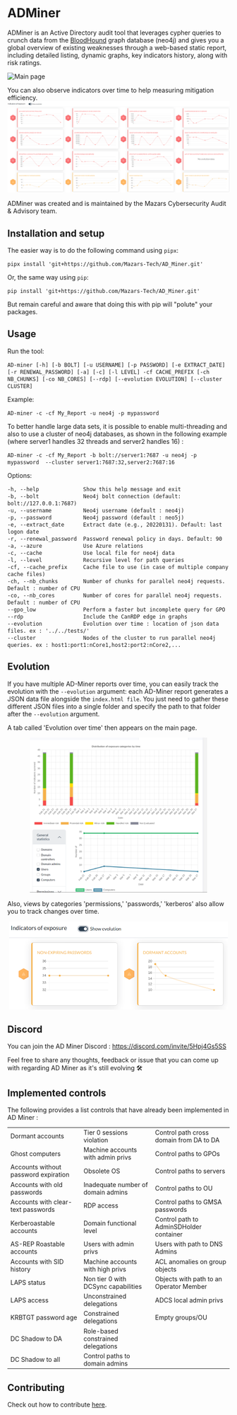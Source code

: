 # ADMiner #

ADMiner is an Active Directory audit tool that leverages cypher queries to crunch data from the [BloodHound](https://github.com/BloodHoundAD/BloodHound) graph database (neo4j) and gives you a global overview of existing weaknesses through a web-based static report, including detailed listing, dynamic graphs, key indicators history, along with risk ratings.

![Main page](doc/img/main.gif)

You can also observe indicators over time to help measuring mitigation efficiency.
![Main page](doc/img/evolution.png)

ADMiner was created and is maintained by the Mazars Cybersecurity Audit & Advisory team.

## Installation and setup ##

The easier way is to do the following command using `pipx`:
```shell
pipx install 'git+https://github.com/Mazars-Tech/AD_Miner.git'
```

Or, the same way using `pip`:
```shell
pip install 'git+https://github.com/Mazars-Tech/AD_Miner.git'
```

But remain careful and aware that doing this with pip will "polute" your packages.

## Usage ##

Run the tool:

    AD-miner [-h] [-b BOLT] [-u USERNAME] [-p PASSWORD] [-e EXTRACT_DATE] [-r RENEWAL_PASSWORD] [-a] [-c] [-l LEVEL] -cf CACHE_PREFIX [-ch NB_CHUNKS] [-co NB_CORES] [--rdp] [--evolution EVOLUTION] [--cluster CLUSTER]

Example:

    AD-miner -c -cf My_Report -u neo4j -p mypassword

To better handle large data sets, it is possible to enable multi-threading and also to use a cluster of neo4j databases, as shown in the following example (where server1 handles 32 threads and server2 handles 16) :

    AD-miner -c -cf My_Report -b bolt://server1:7687 -u neo4j -p mypassword  --cluster server1:7687:32,server2:7687:16

Options:

    -h, --help              Show this help message and exit
    -b, --bolt              Neo4j bolt connection (default: bolt://127.0.0.1:7687)
    -u, --username          Neo4j username (default : neo4j)
    -p, --password          Neo4j password (default : neo5j)
    -e, --extract_date      Extract date (e.g., 20220131). Default: last logon date
    -r, --renewal_password  Password renewal policy in days. Default: 90
    -a, --azure             Use Azure relations
    -c, --cache             Use local file for neo4j data
    -l, --level             Recursive level for path queries
    -cf, --cache_prefix     Cache file to use (in case of multiple company cache files)
    -ch, --nb_chunks        Number of chunks for parallel neo4j requests. Default : number of CPU
    -co, --nb_cores         Number of cores for parallel neo4j requests. Default : number of CPU
    --gpo_low               Perform a faster but incomplete query for GPO
    --rdp                   Include the CanRDP edge in graphs
    --evolution             Evolution over time : location of json data files. ex : '../../tests/'
    --cluster               Nodes of the cluster to run parallel neo4j queries. ex : host1:port1:nCore1,host2:port2:nCore2,...

## Evolution ##

If you have multiple AD-Miner reports over time, you can easily track the evolution with the `--evolution` argument: each AD-Miner report generates a JSON data file alongside the `index.html file`. You just need to gather these different JSON files into a single folder and specify the path to that folder after the `--evolution` argument.

A tab called 'Evolution over time'  then appears on the main page.

<p align="center">
    <img src="doc/img/evolution2.png" style="height:350px">
</p>

Also, views by categories 'permissions,' 'passwords,' 'kerberos' also allow you to track changes over time.

<p align="center">
    <img src="doc/img/evolution3.png" style="height:200px">
</p>

## Discord ##

You can join the AD Miner Discord : https://discord.com/invite/5Hpj4Gs5SS

Feel free to share any thoughts, feedback or issue that you can come up with regarding AD Miner as it's still evolving 🛠️

## Implemented controls ##

The following provides a list controls that have already been implemented in AD Miner :

| | | |
|---|---|---|
|Dormant accounts|Tier 0 sessions violation|Control path cross domain from DA to DA|
|Ghost computers|Machine accounts with admin privs|Control paths to GPOs|
|Accounts without password expiration|Obsolete OS|Control paths to servers|
|Accounts with old passwords|Inadequate number of domain admins|Control paths to OU|
|Accounts with clear-text passwords|RDP access|Control paths to GMSA passwords|
|Kerberoastable accounts|Domain functional level|Control path to AdminSDHolder container|
|AS-REP Roastable accounts|Users with admin privs|Users with path to DNS Admins|
|Accounts with SID history|Machine accounts with high privs|ACL anomalies on group objects|
|LAPS status|Non tier 0 with DCSync capabilities|Objects with path to an Operator Member|
|LAPS access|Unconstrained delegations|ADCS local admin privs|
|KRBTGT password age|Constrained delegations|Empty groups/OU|
|DC Shadow to DA|Role-based constrained delegations|
|DC Shadow to all|Control paths to domain admins|


## Contributing ##

Check out how to contribute [here](CONTRIBUTING.md).
